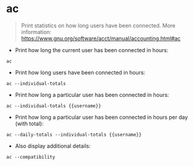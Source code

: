 # ac

> Print statistics on how long users have been connected.
> More information: <https://www.gnu.org/software/acct/manual/accounting.html#ac>

- Print how long the current user has been connected in hours:

`ac`

- Print how long users have been connected in hours:

`ac --individual-totals`

- Print how long a particular user has been connected in hours:

`ac --individual-totals {{username}}`

- Print how long a particular user has been connected in hours per day (with total):

`ac --daily-totals --individual-totals {{username}}`

- Also display additional details:

`ac --compatibility`
